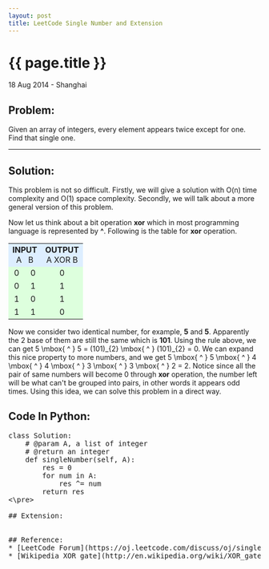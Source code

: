 ```yaml
---
layout: post
title: LeetCode Single Number and Extension
---
```


{{ page.title }}
================

<p class="meta">18 Aug 2014 - Shanghai</p>

## Problem:
Given an array of integers, every element appears twice except for one. Find that single one.

<hr />

## Solution:
This problem is not so difficult. Firstly, we will give a solution with <span class="math">O(n)</span> time complexity and <span class="math">O(1)</span> space complexity. Secondly, we will talk about a more general version of this problem.

Now let us think about a bit operation **xor** which in most programming language is represented by **^**. Following is the table for **xor** operation.

<table>
<tr bgcolor="#DDEEFF" align="center">
<td colspan="2"><b>INPUT</b><br />
A &#160; B</td>
<td><b>OUTPUT</b><br />
A XOR B</td>
</tr>
<tr bgcolor="#DDFFDD" align="center">
<td>0</td>
<td>0</td>
<td>0</td>
</tr>
<tr bgcolor="#DDFFDD" align="center">
<td>0</td>
<td>1</td>
<td>1</td>
</tr>
<tr bgcolor="#DDFFDD" align="center">
<td>1</td>
<td>0</td>
<td>1</td>
</tr>
<tr bgcolor="#DDFFDD" align="center">
<td>1</td>
<td>1</td>
<td>0</td>
</tr>
</table>

Now we consider two identical number, for example, **5** and **5**. Apparently the 2 base of them are still the same which is **101**. Using the rule above, we can get <span class="math">5 \mbox{ ^ } 5 = (101)\_{2} \mbox{ ^ } (101)\_{2} = 0</span>. We can expand this nice property to more numbers, and we get <span class="math">5 \mbox{ ^ } 5 \mbox{ ^ } 4 \mbox{ ^ } 4 \mbox{ ^ } 3 \mbox{ ^ } 3 \mbox{ ^ } 2 = 2</span>. Notice since all the pair of same numbers will become 0 through **xor** operation, the number left will be what can't be grouped into pairs, in other words it appears odd times. Using this idea, we can solve this problem in a direct way.

## Code In Python:
<pre class="prettyprint linenums">
class Solution:
    # @param A, a list of integer
    # @return an integer
    def singleNumber(self, A):
        res = 0
        for num in A:
            res ^= num
        return res
<\pre> 

## Extension:


## Reference:
* [LeetCode Forum](https://oj.leetcode.com/discuss/oj/single-number)
* [Wikipedia XOR gate](http://en.wikipedia.org/wiki/XOR_gate)